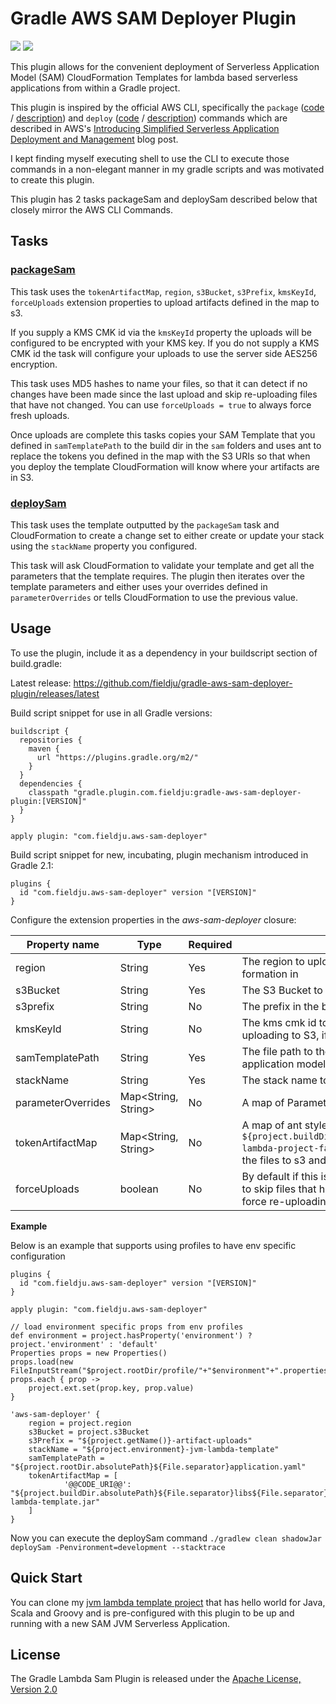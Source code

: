 # Gradle AWS SAM Deployer Plugin

[![][travis img]][travis]
[![][license img]][license]

This plugin allows for the convenient deployment of Serverless Application Model (SAM) CloudFormation Templates for lambda 
based serverless applications from within a Gradle project.

This plugin is inspired by the official AWS CLI, specifically the
`package` ([code](https://github.com/aws/aws-cli/blob/1.11.56/awscli/customizations/cloudformation/package.py) / 
[description](https://github.com/aws/aws-cli/blob/1.11.56/awscli/examples/cloudformation/_package_description.rst)) 
and `deploy` ([code](https://github.com/aws/aws-cli/blob/1.11.56/awscli/customizations/cloudformation/deploy.py) /
 [description](https://github.com/aws/aws-cli/blob/1.11.56/awscli/examples/cloudformation/_deploy_description.rst)) commands which are described in AWS's [Introducing Simplified Serverless Application Deployment and Management](https://aws.amazon.com/blogs/compute/introducing-simplified-serverless-application-deplyoment-and-management/) blog post.

I kept finding myself executing shell to use the CLI to execute those commands in a non-elegant manner in my gradle scripts and was motivated to create this plugin.

This plugin has 2 tasks packageSam and deploySam described below that closely mirror the AWS CLI Commands.

## Tasks

### [packageSam](src/main/groovy/com/fieldju/gradle/plugins/lambdasam/tasks/PackageSamTask.groovy)

This task uses the `tokenArtifactMap`, `region`, `s3Bucket`, `s3Prefix`, `kmsKeyId`, `forceUploads` extension properties to upload artifacts defined in the map to s3. 

If you supply a KMS CMK id via the `kmsKeyId` property the uploads will be configured to be encrypted with your KMS key. If you do not supply a KMS CMK id the task will configure your uploads to use the server side AES256 encryption.

This task uses MD5 hashes to name your files, so that it can detect if no changes have been made since the last upload and skip re-uploading files that have not changed. You can use `forceUploads = true` to always force fresh uploads.

Once uploads are complete this tasks copies your SAM Template that you defined in `samTemplatePath` to the build dir in the `sam` folders and uses ant to replace the tokens you defined in the map with the S3 URIs so that when you deploy the template CloudFormation will know where your artifacts are in S3. 

### [deploySam](src/main/groovy/com/fieldju/gradle/plugins/lambdasam/tasks/DeploySamTask.groovy)

This task uses the template outputted by the `packageSam` task and CloudFormation to create a change set to either create or update your stack using the `stackName` property you configured.

This task will ask CloudFormation to validate your template and get all the parameters that the template requires. 
The plugin then iterates over the template parameters and either uses your overrides defined in `parameterOverrides` or tells CloudFormation to use the previous value.

## Usage

To use the plugin, include it as a dependency in your buildscript section of build.gradle:

Latest release: https://github.com/fieldju/gradle-aws-sam-deployer-plugin/releases/latest

Build script snippet for use in all Gradle versions:

~~~~~~~~~~~~~~~~~~~~~~~~~~~~~~~~~~~~~~~~~~~~~~~~~~~~~~~~~~~~~~~~~~~~~~~~~~~~~~~~
buildscript {
  repositories {
    maven {
      url "https://plugins.gradle.org/m2/"
    }
  }
  dependencies {
    classpath "gradle.plugin.com.fieldju:gradle-aws-sam-deployer-plugin:[VERSION]"
  }
}

apply plugin: "com.fieldju.aws-sam-deployer"
~~~~~~~~~~~~~~~~~~~~~~~~~~~~~~~~~~~~~~~~~~~~~~~~~~~~~~~~~~~~~~~~~~~~~~~~~~~~~~~~

Build script snippet for new, incubating, plugin mechanism introduced in Gradle 2.1:
~~~~~~~~~~~~~~~~~~~~~~~~~~~~~~~~~~~~~~~~~~~~~~~~~~~~~~~~~~~~~~~~~~~~~~~~~~~~~~~~
plugins {
  id "com.fieldju.aws-sam-deployer" version "[VERSION]"
}
~~~~~~~~~~~~~~~~~~~~~~~~~~~~~~~~~~~~~~~~~~~~~~~~~~~~~~~~~~~~~~~~~~~~~~~~~~~~~~~~

Configure the extension properties in the *aws-sam-deployer* closure:

**Property name**  | **Type**            | **Required** | **Description**
-------------------|---------------------|--------------|---
region             | String              | Yes          | The region to upload the fatJar / lambda code artifact, and execute the cloud formation in
s3Bucket           | String              | Yes          | The S3 Bucket to store the fatJar / lambda code artifact
s3prefix           | String              | No           | The prefix in the bucket to use when storing the fatJar / lambda code artifact
kmsKeyId           | String              | No           | The kms cmk id to use to encrypt the fatJar / lambda code artifact when uploading to S3, if not supplied server side AES256 will be used
samTemplatePath    | String              | Yes          | The file path to the SAM Yaml or JSON where you have defined your serverless application model
stackName          | String              | Yes          | The stack name to use for the Cloud Formation stack
parameterOverrides | Map<String, String> | No           | A map of Parameters and there values to supply the Cloud Formation template
tokenArtifactMap   | Map<String, String> | No           | A map of ant style tokens ex: `@@FAT_JAR_URI@@` to file paths ex: `${project.buildDir.absolutePath}${File.seperator}libs${File.seperator}my-lambda-project-fat-jar.jar`, the package command uses this map to upload the files to s3 and replaces the tokens in the sam template with the S3 URIs
forceUploads       | boolean             | No           | By default if this is left off or set to false, to package command uses m5 hashes to skip files that have not changed since the last deploy. Set this to true to force re-uploading

**Example**

Below is an example that supports using profiles to have env specific configuration

~~~~~~~~~~~~~~~~~~~~~~~~~~~~~~~~~~~~~~~~~~~~~~~~~~~~~~~~~~~~~~~~~~~~~~~~~~~~~~~~
plugins {
  id "com.fieldju.aws-sam-deployer" version "[VERSION]"
}

apply plugin: "com.fieldju.aws-sam-deployer"

// load environment specific props from env profiles
def environment = project.hasProperty('environment') ? project.'environment' : 'default'
Properties props = new Properties()
props.load(new FileInputStream("$project.rootDir/profile/"+"$environment"+".properties"))
props.each { prop ->
    project.ext.set(prop.key, prop.value)
}

'aws-sam-deployer' {
    region = project.region
    s3Bucket = project.s3Bucket
    s3Prefix = "${project.getName()}-artifact-uploads"
    stackName = "${project.environment}-jvm-lambda-template"
    samTemplatePath = "${project.rootDir.absolutePath}${File.separator}application.yaml"
    tokenArtifactMap = [
            '@@CODE_URI@@': "${project.buildDir.absolutePath}${File.separator}libs${File.separator}jvm-lambda-template.jar"
    ]
}

~~~~~~~~~~~~~~~~~~~~~~~~~~~~~~~~~~~~~~~~~~~~~~~~~~~~~~~~~~~~~~~~~~~~~~~~~~~~~~~~

Now you can execute the deploySam command `./gradlew clean shadowJar deploySam -Penvironment=development --stacktrace`

## Quick Start
You can clone my [jvm lambda template project](https://github.com/fieldju/jvm-lambda-template) that has hello world for Java, Scala and Groovy and is pre-configured with this plugin to be up and running with a new SAM JVM Serverless Application.

## License

The Gradle Lambda Sam Plugin is released under the [Apache License, Version 2.0](LICENSE.txt)

[travis]:https://travis-ci.org/fieldju/gradle-aws-sam-deployer-plugin
[travis img]:https://api.travis-ci.org/fieldju/gradle-aws-sam-deployer-plugin.svg?branch=master&v=1

[license]:LICENSE.txt
[license img]:https://img.shields.io/badge/License-Apache%202-blue.svg
